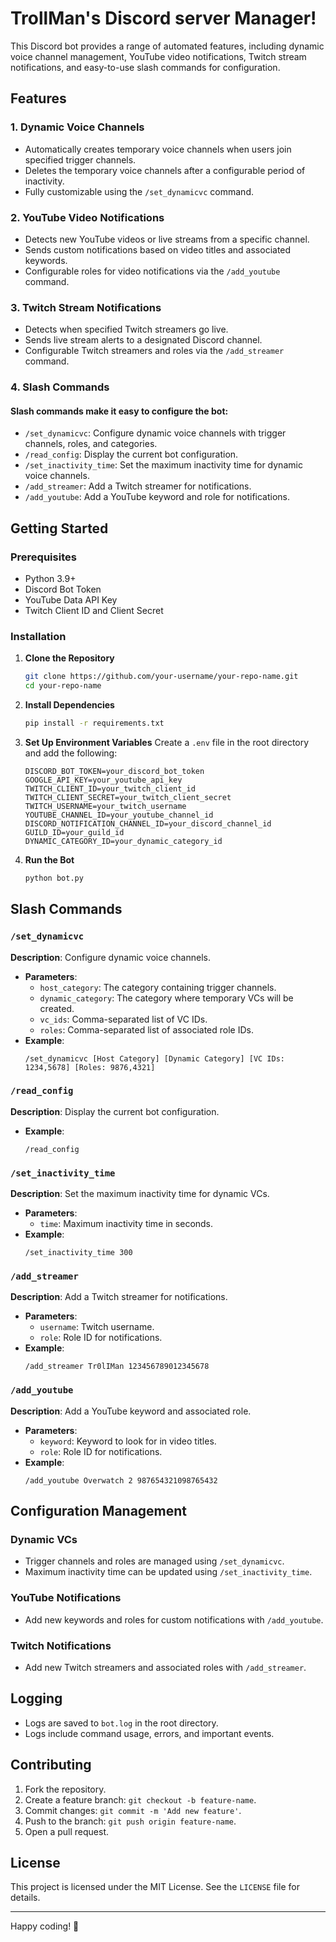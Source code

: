 # TrollMan's Discord server Manager!

This Discord bot provides a range of automated features, including dynamic voice channel management, YouTube video notifications, Twitch stream notifications, and easy-to-use slash commands for configuration.

## Features

### 1. **Dynamic Voice Channels**
- Automatically creates temporary voice channels when users join specified trigger channels.
- Deletes the temporary voice channels after a configurable period of inactivity.
- Fully customizable using the `/set_dynamicvc` command.

### 2. **YouTube Video Notifications**
- Detects new YouTube videos or live streams from a specific channel.
- Sends custom notifications based on video titles and associated keywords.
- Configurable roles for video notifications via the `/add_youtube` command.

### 3. **Twitch Stream Notifications**
- Detects when specified Twitch streamers go live.
- Sends live stream alerts to a designated Discord channel.
- Configurable Twitch streamers and roles via the `/add_streamer` command.

### 4. **Slash Commands**
#### Slash commands make it easy to configure the bot:
- `/set_dynamicvc`: Configure dynamic voice channels with trigger channels, roles, and categories.
- `/read_config`: Display the current bot configuration.
- `/set_inactivity_time`: Set the maximum inactivity time for dynamic voice channels.
- `/add_streamer`: Add a Twitch streamer for notifications.
- `/add_youtube`: Add a YouTube keyword and role for notifications.

## Getting Started

### Prerequisites
- Python 3.9+
- Discord Bot Token
- YouTube Data API Key
- Twitch Client ID and Client Secret

### Installation

1. **Clone the Repository**
   ```bash
   git clone https://github.com/your-username/your-repo-name.git
   cd your-repo-name
   ```

2. **Install Dependencies**
   ```bash
   pip install -r requirements.txt
   ```

3. **Set Up Environment Variables**
   Create a `.env` file in the root directory and add the following:
   ```env
   DISCORD_BOT_TOKEN=your_discord_bot_token
   GOOGLE_API_KEY=your_youtube_api_key
   TWITCH_CLIENT_ID=your_twitch_client_id
   TWITCH_CLIENT_SECRET=your_twitch_client_secret
   TWITCH_USERNAME=your_twitch_username
   YOUTUBE_CHANNEL_ID=your_youtube_channel_id
   DISCORD_NOTIFICATION_CHANNEL_ID=your_discord_channel_id
   GUILD_ID=your_guild_id
   DYNAMIC_CATEGORY_ID=your_dynamic_category_id
   ```

4. **Run the Bot**
   ```bash
   python bot.py
   ```

## Slash Commands

### `/set_dynamicvc`
**Description**: Configure dynamic voice channels.
- **Parameters**:
  - `host_category`: The category containing trigger channels.
  - `dynamic_category`: The category where temporary VCs will be created.
  - `vc_ids`: Comma-separated list of VC IDs.
  - `roles`: Comma-separated list of associated role IDs.
- **Example**:
  ```
  /set_dynamicvc [Host Category] [Dynamic Category] [VC IDs: 1234,5678] [Roles: 9876,4321]
  ```

### `/read_config`
**Description**: Display the current bot configuration.
- **Example**:
  ```
  /read_config
  ```

### `/set_inactivity_time`
**Description**: Set the maximum inactivity time for dynamic VCs.
- **Parameters**:
  - `time`: Maximum inactivity time in seconds.
- **Example**:
  ```
  /set_inactivity_time 300
  ```

### `/add_streamer`
**Description**: Add a Twitch streamer for notifications.
- **Parameters**:
  - `username`: Twitch username.
  - `role`: Role ID for notifications.
- **Example**:
  ```
  /add_streamer Tr0lIMan 123456789012345678
  ```

### `/add_youtube`
**Description**: Add a YouTube keyword and associated role.
- **Parameters**:
  - `keyword`: Keyword to look for in video titles.
  - `role`: Role ID for notifications.
- **Example**:
  ```
  /add_youtube Overwatch 2 987654321098765432
  ```

## Configuration Management

### Dynamic VCs
- Trigger channels and roles are managed using `/set_dynamicvc`.
- Maximum inactivity time can be updated using `/set_inactivity_time`.

### YouTube Notifications
- Add new keywords and roles for custom notifications with `/add_youtube`.

### Twitch Notifications
- Add new Twitch streamers and associated roles with `/add_streamer`.

## Logging
- Logs are saved to `bot.log` in the root directory.
- Logs include command usage, errors, and important events.

## Contributing
1. Fork the repository.
2. Create a feature branch: `git checkout -b feature-name`.
3. Commit changes: `git commit -m 'Add new feature'`.
4. Push to the branch: `git push origin feature-name`.
5. Open a pull request.

## License
This project is licensed under the MIT License. See the `LICENSE` file for details.

---

Happy coding! 🎉

